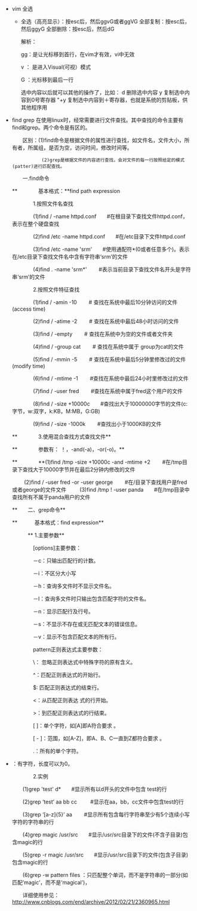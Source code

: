 - vim 全选
  - 全选（高亮显示）：按esc后，然后ggvG或者ggVG
    全部复制：按esc后，然后ggyG
    全部删除：按esc后，然后dG

    解析：

    gg：是让光标移到首行，在vim才有效，vi中无效 

    v ： 是进入Visual(可视）模式 

    G ：光标移到最后一行 

    选中内容以后就可以其他的操作了，比如： 
    d  删除选中内容 
    y  复制选中内容到0号寄存器 
    "+y  复制选中内容到＋寄存器，也就是系统的剪贴板，供其他程序用 

- find grep
  在使用linux时，经常需要进行文件查找。其中查找的命令主要有find和grep。两个命令是有区的。

  　　区别：(1)find命令是根据文件的属性进行查找，如文件名，文件大小，所有者，所属组，是否为空，访问时间，修改时间等。 

                 (2)grep是根据文件的内容进行查找，会对文件的每一行按照给定的模式(patter)进行匹配查找。

  　　一.find命令

  **　　　　基本格式：**find  path expression

  　　　　1.按照文件名查找

  　　　　(1)find / -name httpd.conf　　#在根目录下查找文件httpd.conf，表示在整个硬盘查找

  　　　　(2)find /etc -name httpd.conf　　#在/etc目录下文件httpd.conf

  　　　　(3)find /etc -name 'srm'　　#使用通配符*(0或者任意多个)。表示在/etc目录下查找文件名中含有字符串‘srm’的文件

  　　　　(4)find . -name 'srm*' 　　#表示当前目录下查找文件名开头是字符串‘srm’的文件

  　　　　2.按照文件特征查找 　　　　

  　　　　(1)find / -amin -10 　　# 查找在系统中最后10分钟访问的文件(access time)

  　　　　(2)find / -atime -2　　 # 查找在系统中最后48小时访问的文件

  　　　　(3)find / -empty 　　# 查找在系统中为空的文件或者文件夹

  　　　　(4)find / -group cat 　　# 查找在系统中属于 group为cat的文件

  　　　　(5)find / -mmin -5 　　# 查找在系统中最后5分钟里修改过的文件(modify time)

  　　　　(6)find / -mtime -1 　　#查找在系统中最后24小时里修改过的文件

  　　　　(7)find / -user fred 　　#查找在系统中属于fred这个用户的文件

  　　　　(8)find / -size +10000c　　#查找出大于10000000字节的文件(c:字节，w:双字，k:KB，M:MB，G:GB)

  　　　　(9)find / -size -1000k 　　#查找出小于1000KB的文件

  **　　　　3.使用混合查找方式查找文件**

  **　　　　参数有： ！，-and(-a)，-or(-o)。**

  **　　　　**(1)find /tmp -size +10000c -and -mtime +2 　　#在/tmp目录下查找大于10000字节并在最后2分钟内修改的文件

     　　    (2)find / -user fred -or -user george 　　#在/目录下查找用户是fred或者george的文件文件
     　　    (3)find /tmp ! -user panda　　#在/tmp目录中查找所有不属于panda用户的文件

  **　　二、grep命令**

  **　　　  基本格式：find  expression**

   　　　** 1.主要参数**

  　　　　[options]主要参数：

  　　　　－c：只输出匹配行的计数。

  　　　　－i：不区分大小写

  　　　　－h：查询多文件时不显示文件名。

  　　　　－l：查询多文件时只输出包含匹配字符的文件名。

  　　　　－n：显示匹配行及行号。

  　　　　－s：不显示不存在或无匹配文本的错误信息。

  　　　　－v：显示不包含匹配文本的所有行。

  　　　　pattern正则表达式主要参数：

  　　　　\： 忽略正则表达式中特殊字符的原有含义。

  　　　　^：匹配正则表达式的开始行。

  　　　　$: 匹配正则表达式的结束行。

  　　　　<：从匹配正则表达 式的行开始。

  　　　　>：到匹配正则表达式的行结束。

  　　　　[ ]：单个字符，如[A]即A符合要求 。

  　　　　[ - ]：范围，如[A-Z]，即A、B、C一直到Z都符合要求 。

  　　　　.：所有的单个字符。

- ：有字符，长度可以为0。

  　　　　2.实例　 

  　　(1)grep 'test' d*　　#显示所有以d开头的文件中包含 test的行

  　　(2)grep ‘test’ aa bb cc 　　 #显示在aa，bb，cc文件中包含test的行

  　　(3)grep ‘[a-z]{5}’ aa 　　#显示所有包含每行字符串至少有5个连续小写字符的字符串的行

  　　(4)grep magic /usr/src　　#显示/usr/src目录下的文件(不含子目录)包含magic的行

  　　(5)grep -r magic /usr/src　　#显示/usr/src目录下的文件(包含子目录)包含magic的行

  　　(6)grep -w pattern files ：只匹配整个单词，而不是字符串的一部分(如匹配’magic’，而不是’magical’)，

  　　详细使用参见：http://www.cnblogs.com/end/archive/2012/02/21/2360965.html
